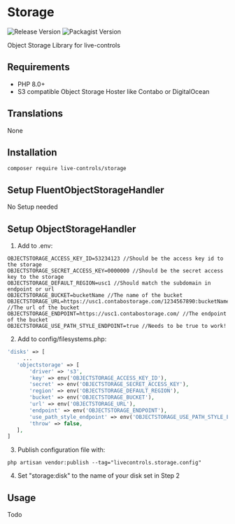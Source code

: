 # Storage
 ![Release Version](https://img.shields.io/github/v/release/live-controls/storage)
 ![Packagist Version](https://img.shields.io/packagist/v/live-controls/storage?color=%23007500)
 
 Object Storage Library for live-controls

## Requirements
- PHP 8.0+
- S3 compatible Object Storage Hoster like Contabo or DigitalOcean


## Translations
None


## Installation
```
composer require live-controls/storage
```

## Setup FluentObjectStorageHandler
No Setup needed

## Setup ObjectStorageHandler
1) Add to .env:
```
OBJECTSTORAGE_ACCESS_KEY_ID=53234123 //Should be the access key id to the storage
OBJECTSTORAGE_SECRET_ACCESS_KEY=0000000 //Should be the secret access key to the storage
OBJECTSTORAGE_DEFAULT_REGION=usc1 //Should match the subdomain in endpoint or url
OBJECTSTORAGE_BUCKET=bucketName //The name of the bucket
OBJECTSTORAGE_URL=https://usc1.contabostorage.com/1234567890:bucketName //The url of the bucket
OBJECTSTORAGE_ENDPOINT=https://usc1.contabostorage.com/ //The endpoint of the bucket
OBJECTSTORAGE_USE_PATH_STYLE_ENDPOINT=true //Needs to be true to work!
```

2) Add to config/filesystems.php:
```php
'disks' => [
     ...
   'objectstorage' => [
       'driver' => 's3',
       'key' => env('OBJECTSTORAGE_ACCESS_KEY_ID'),
       'secret' => env('OBJECTSTORAGE_SECRET_ACCESS_KEY'),
       'region' => env('OBJECTSTORAGE_DEFAULT_REGION'),
       'bucket' => env('OBJECTSTORAGE_BUCKET'),
       'url' => env('OBJECTSTORAGE_URL'),
       'endpoint' => env('OBJECTSTORAGE_ENDPOINT'),
       'use_path_style_endpoint' => env('OBJECTSTORAGE_USE_PATH_STYLE_ENDPOINT', false),
       'throw' => false,
   ],
]
```

3) Publish configuration file with:
```
php artisan vendor:publish --tag="livecontrols.storage.config"
```

4) Set "storage:disk" to the name of your disk set in Step 2

## Usage
Todo
